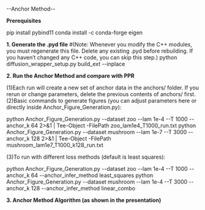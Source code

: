 --Anchor Method--

**Prerequisites**

pip install pybind11
conda install -c conda-forge eigen

**1. Generate the .pyd file**
#(Note: Whenever you modify the C++ modules, you must regenerate this file. Delete any existing .pyd before rebuilding. If you haven’t changed any C++ code, you can skip this step.)
python diffusion_wrapper_setup.py build_ext --inplace

**2. Run the Anchor Method and compare with PPR**

(1)Each run will create a new set of anchor data in the anchors/ folder. If you rerun or change parameters, delete the previous contents of anchors/ first.
(2)Basic commands to generate figures (you can adjust parameters here or directly inside Anchor_Figure_Generation.py):

python Anchor_Figure_Generation.py --dataset zoo --lam 1e-4 --T 1000 --anchor_k 64 2>&1 | Tee-Object -FilePath zoo_lam1e4_T1000_run.txt
python Anchor_Figure_Generation.py --dataset mushroom --lam 1e-7 --T 3000 --anchor_k 128 2>&1 | Tee-Object -FilePath mushroom_lam1e7_T1000_k128_run.txt

(3)To run with different loss methods (default is least squares):

python Anchor_Figure_Generation.py --dataset zoo --lam 1e-4 --T 1000 --anchor_k 64 --anchor_infer_method least_squares
python Anchor_Figure_Generation.py --dataset mushroom --lam 1e-4 --T 3000 --anchor_k 128 --anchor_infer_method linear_combo

**3. Anchor Method Algorithm (as shown in the presentation)**
